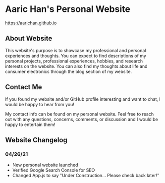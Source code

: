 # Aaric Han's Personal Website

https://aarichan.github.io

## About Website
This website's purpose is to showcase my professional and personal experiences and thoughts. You can expect to find descriptions of my personal projects, professional experiences, hobbies, and research interests on the website. You can also find my thoughts about life and consumer electronics through the blog section of my website.

## Contact Me
If you found my website and/or GitHub profile interesting and want to chat, I would be happy to hear from you! 

My contact info can be found on my personal website. Feel free to reach out with any questions, concerns, comments, or discussion and I would be happy to entertain them!

## Website Changelog
### 04/26/21
- New personal website launched
- Verified Google Search Console for SEO
- Changed App.js to say "Under Construction... Please check back later!"